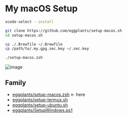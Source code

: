 # My macOS Setup

```zsh
xcode-select --install

git clone https://github.com/eggplants/setup-macos.sh
cd setup-macos.sh

cp ./.Brewfile ~/.Brewfile
cp /path/to/.my.gpg.sec.key ~/.sec.key 

./setup-macos.zsh
```

![image](https://github.com/user-attachments/assets/456b5d11-9784-41d7-8fbd-78161d9198d9)

## Family

- [eggplants/setup-macos.zsh](https://github.com/eggplants/setup-macos.zsh) <- here
- [eggplants/setup-termux.sh](https://github.com/eggplants/setup-termux.sh)
- [eggplants/setup-ubuntu.sh](https://github.com/eggplants/setup-ubuntu.sh)
- [eggplants/SetupWindows.ps1](https://github.com/eggplants/SetupWindows.ps1)
